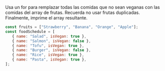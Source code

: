 Usa un for para remplazar todas las comidas que no sean veganas con las comidas del array de frutas. Recuerda no usar frutas duplicadas. Finalmente, imprime el array resultante.

```js
const fruits = ["Strawberry", "Banana", "Orange", "Apple"];
const foodSchedule = [
   { name: "Salad", isVegan: true },
   { name: "Salmon", isVegan: false },
   { name: "Tofu", isVegan: true },
   { name: "Burger", isVegan: false },
   { name: "Rice", isVegan: true },
   { name: "Pasta", isVegan: true },
];
```
